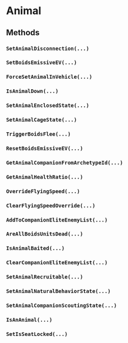 # Animal

## Methods

### `SetAnimalDisconnection(...)`

### `SetBoidsEmissiveEV(...)`

### `ForceSetAnimalInVehicle(...)`

### `IsAnimalDown(...)`

### `SetAnimalEnclosedState(...)`

### `SetAnimalCageState(...)`

### `TriggerBoidsFlee(...)`

### `ResetBoidsEmissiveEV(...)`

### `GetAnimalCompanionFromArchetypeId(...)`

### `GetAnimalHealthRatio(...)`

### `OverrideFlyingSpeed(...)`

### `ClearFlyingSpeedOverride(...)`

### `AddToCompanionEliteEnemyList(...)`

### `AreAllBoidsUnitsDead(...)`

### `IsAnimalBaited(...)`

### `ClearCompanionEliteEnemyList(...)`

### `SetAnimalRecruitable(...)`

### `SetAnimalNaturalBehaviorState(...)`

### `SetAnimalCompanionScoutingState(...)`

### `IsAnAnimal(...)`

### `SetIsSeatLocked(...)`
